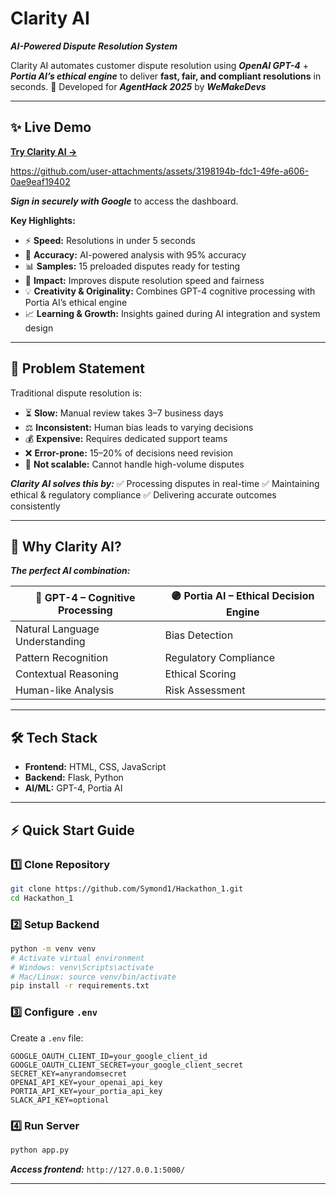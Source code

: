 
#  **Clarity AI**

***AI-Powered Dispute Resolution System***

Clarity AI automates customer dispute resolution using ***OpenAI GPT-4*** + ***Portia AI’s ethical engine*** to deliver **fast, fair, and compliant resolutions** in seconds.
🚀 Developed for ***AgentHack 2025*** by ***WeMakeDevs***

---

## ✨ **Live Demo**




[**Try Clarity AI →**](#)


https://github.com/user-attachments/assets/3198194b-fdc1-49fe-a606-0ae9eaf19402


***Sign in securely with Google*** to access the dashboard.

**Key Highlights:**

* ⚡ **Speed:** Resolutions in under 5 seconds
* 🤖 **Accuracy:** AI-powered analysis with 95% accuracy
* 📊 **Samples:** 15 preloaded disputes ready for testing
* 🌟 **Impact:** Improves dispute resolution speed and fairness
* 💡  **Creativity & Originality:** Combines GPT-4 cognitive processing with Portia AI’s ethical engine
* 📈  **Learning & Growth:** Insights gained during AI integration and system design

---

## 🎯 **Problem Statement**

Traditional dispute resolution is:

* ⏳ **Slow:** Manual review takes 3–7 business days
* ⚖️ **Inconsistent:** Human bias leads to varying decisions
* 💰 **Expensive:** Requires dedicated support teams
* ❌ **Error-prone:** 15–20% of decisions need revision
* 🚫 **Not scalable:** Cannot handle high-volume disputes

***Clarity AI solves this by:***
✅ Processing disputes in real-time
✅ Maintaining ethical & regulatory compliance
✅ Delivering accurate outcomes consistently

---

## 🧠 **Why Clarity AI?**

***The perfect AI combination:***

| 🔵 **GPT-4 – Cognitive Processing** | 🟣 **Portia AI – Ethical Decision Engine** |
| ----------------------------------- | ------------------------------------------ |
| Natural Language Understanding      | Bias Detection                             |
| Pattern Recognition                 | Regulatory Compliance                      |
| Contextual Reasoning                | Ethical Scoring                            |
| Human-like Analysis                 | Risk Assessment                            |

---
## 🛠️ **Tech Stack**

* **Frontend:** HTML, CSS, JavaScript
* **Backend:** Flask, Python
* **AI/ML:** GPT-4, Portia AI

---

## ⚡ **Quick Start Guide**

### 1️⃣ Clone Repository

```bash
git clone https://github.com/Symond1/Hackathon_1.git
cd Hackathon_1
```

### 2️⃣ Setup Backend

```bash
python -m venv venv
# Activate virtual environment
# Windows: venv\Scripts\activate
# Mac/Linux: source venv/bin/activate
pip install -r requirements.txt
```

### 3️⃣ Configure `.env`

Create a `.env` file:

```
GOOGLE_OAUTH_CLIENT_ID=your_google_client_id
GOOGLE_OAUTH_CLIENT_SECRET=your_google_client_secret
SECRET_KEY=anyrandomsecret
OPENAI_API_KEY=your_openai_api_key
PORTIA_API_KEY=your_portia_api_key
SLACK_API_KEY=optional
```

### 4️⃣ Run Server

```bash
python app.py
```

***Access frontend:*** `http://127.0.0.1:5000/`

---

